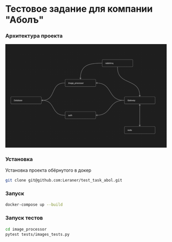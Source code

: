 # Тестовое задание для компании "Аболъ"

### Архитектура проекта

![Архитектура проекта](screenshots/architecture.png)

### Установка

Установка проекта обёрнутого в докер

```bash
git clone git@github.com:Leraner/test_task_abol.git
```

### Запуск

```bash
docker-compose up --build
```

### Запуск тестов

```bash
cd image_processor
pytest tests/images_tests.py
```